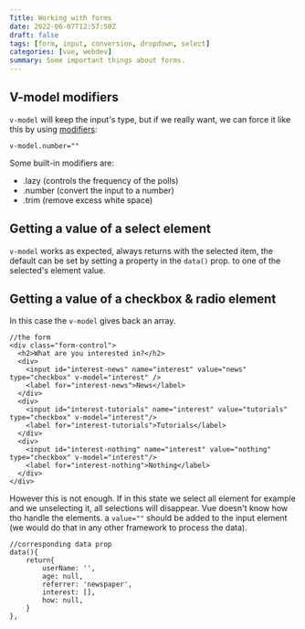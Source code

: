 ```yaml
---
Title: Working with forms 
date: 2022-06-07T12:57:50Z
draft: false
tags: [form, input, conversion, dropdown, select]
categories: [vue, webdev]
summary: Some important things about forms.
---
```

## V-model modifiers
`v-model` will keep the input's type, but if we really want, we can force it like this by using [modifiers](https://vuejs.org/guide/essentials/forms.html#modifiers):

```vue
v-model.number=""
```

Some built-in modifiers are:
* .lazy (controls the frequency of the polls)
* .number (convert the input to a number)
* .trim (remove excess white space)

## Getting a value of a select element
`v-model` works as expected, always returns with the selected item, the default can be set by setting a property in the `data()` prop. to one of the selected's element value.

## Getting a value of a checkbox & radio element
In this case the `v-model` gives back an array.

```vue
//the form
<div class="form-control">
  <h2>What are you interested in?</h2>
  <div>
    <input id="interest-news" name="interest" value="news" type="checkbox" v-model="interest" />
    <label for="interest-news">News</label>
  </div>
  <div>
    <input id="interest-tutorials" name="interest" value="tutorials" type="checkbox" v-model="interest"/>
    <label for="interest-tutorials">Tutorials</label>
  </div>
  <div>
    <input id="interest-nothing" name="interest" value="nothing" type="checkbox" v-model="interest"/>
    <label for="interest-nothing">Nothing</label>
  </div>
</div>
```

However this is not enough. If in this state we select all element for example and we unselecting it, all selections will disappear. Vue doesn't know how tho handle the elements. a `value=""` should be added to the input element (we would do that in any other framework to process the data).

```vue
//corresponding data prop
data(){
    return{
        userName: '',
        age: null,
        referrer: 'newspaper',
        interest: [],
        how: null,
    }
},
```




